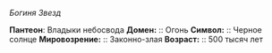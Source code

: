 *Богиня Звезд*

**Пантеон**: Владыки небосвода
**Домен:** :: Огонь
**Символ:**        :: Черное солнце
**Мировозрение:**   :: Законно-злая
**Возраст:**     :: 500 тысяч лет

